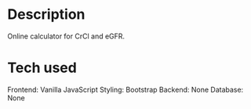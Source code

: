 # Description

Online calculator for CrCl and eGFR.

# Tech used

Frontend: Vanilla JavaScript
Styling: Bootstrap
Backend: None
Database: None
